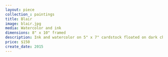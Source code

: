 ```yaml
---
layout: piece
collection_: paintings
title: Blair
image: blair.jpg
media: Watercolor and ink
dimensions: 8" x 10" framed
description: Ink and watercolor on 5" x 7" cardstock floated on dark charcoal mat in glassed maple frame.
price: $150
create_date: 2015
---
```

